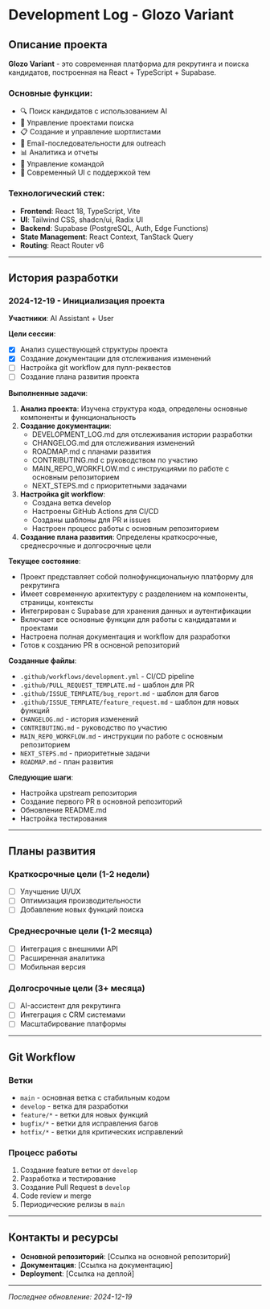 # Development Log - Glozo Variant

## Описание проекта
**Glozo Variant** - это современная платформа для рекрутинга и поиска кандидатов, построенная на React + TypeScript + Supabase.

### Основные функции:
- 🔍 Поиск кандидатов с использованием AI
- 📁 Управление проектами поиска
- 📋 Создание и управление шортлистами
- 📧 Email-последовательности для outreach
- 📊 Аналитика и отчеты
- 👥 Управление командой
- 🎨 Современный UI с поддержкой тем

### Технологический стек:
- **Frontend**: React 18, TypeScript, Vite
- **UI**: Tailwind CSS, shadcn/ui, Radix UI
- **Backend**: Supabase (PostgreSQL, Auth, Edge Functions)
- **State Management**: React Context, TanStack Query
- **Routing**: React Router v6

---

## История разработки

### 2024-12-19 - Инициализация проекта
**Участники**: AI Assistant + User

**Цели сессии**:
- [x] Анализ существующей структуры проекта
- [x] Создание документации для отслеживания изменений
- [ ] Настройка git workflow для пулл-реквестов
- [ ] Создание плана развития проекта

**Выполненные задачи**:
1. **Анализ проекта**: Изучена структура кода, определены основные компоненты и функциональность
2. **Создание документации**: 
   - DEVELOPMENT_LOG.md для отслеживания истории разработки
   - CHANGELOG.md для отслеживания изменений
   - ROADMAP.md с планами развития
   - CONTRIBUTING.md с руководством по участию
   - MAIN_REPO_WORKFLOW.md с инструкциями по работе с основным репозиторием
   - NEXT_STEPS.md с приоритетными задачами
3. **Настройка git workflow**:
   - Создана ветка develop
   - Настроены GitHub Actions для CI/CD
   - Созданы шаблоны для PR и issues
   - Настроен процесс работы с основным репозиторием
4. **Создание плана развития**: Определены краткосрочные, среднесрочные и долгосрочные цели

**Текущее состояние**:
- Проект представляет собой полнофункциональную платформу для рекрутинга
- Имеет современную архитектуру с разделением на компоненты, страницы, контексты
- Интегрирован с Supabase для хранения данных и аутентификации
- Включает все основные функции для работы с кандидатами и проектами
- Настроена полная документация и workflow для разработки
- Готов к созданию PR в основной репозиторий

**Созданные файлы**:
- `.github/workflows/development.yml` - CI/CD pipeline
- `.github/PULL_REQUEST_TEMPLATE.md` - шаблон для PR
- `.github/ISSUE_TEMPLATE/bug_report.md` - шаблон для багов
- `.github/ISSUE_TEMPLATE/feature_request.md` - шаблон для новых функций
- `CHANGELOG.md` - история изменений
- `CONTRIBUTING.md` - руководство по участию
- `MAIN_REPO_WORKFLOW.md` - инструкции по работе с основным репозиторием
- `NEXT_STEPS.md` - приоритетные задачи
- `ROADMAP.md` - план развития

**Следующие шаги**:
- Настройка upstream репозитория
- Создание первого PR в основной репозиторий
- Обновление README.md
- Настройка тестирования

---

## Планы развития

### Краткосрочные цели (1-2 недели)
- [ ] Улучшение UI/UX
- [ ] Оптимизация производительности
- [ ] Добавление новых функций поиска

### Среднесрочные цели (1-2 месяца)
- [ ] Интеграция с внешними API
- [ ] Расширенная аналитика
- [ ] Мобильная версия

### Долгосрочные цели (3+ месяца)
- [ ] AI-ассистент для рекрутинга
- [ ] Интеграция с CRM системами
- [ ] Масштабирование платформы

---

## Git Workflow

### Ветки
- `main` - основная ветка с стабильным кодом
- `develop` - ветка для разработки
- `feature/*` - ветки для новых функций
- `bugfix/*` - ветки для исправления багов
- `hotfix/*` - ветки для критических исправлений

### Процесс работы
1. Создание feature ветки от `develop`
2. Разработка и тестирование
3. Создание Pull Request в `develop`
4. Code review и merge
5. Периодические релизы в `main`

---

## Контакты и ресурсы

- **Основной репозиторий**: [Ссылка на основной репозиторий]
- **Документация**: [Ссылка на документацию]
- **Deployment**: [Ссылка на деплой]

---

*Последнее обновление: 2024-12-19*
